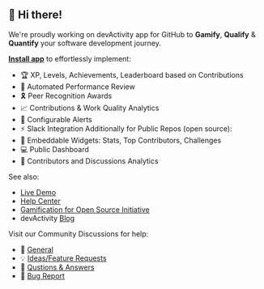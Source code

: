 ## 👋 Hi there!
We're proudly working on devActivity app for GitHub to **Gamify**, **Qualify** & **Quantify** your software development journey.

[**Install app**](https://github.com/apps/dev-activity) to effortlessly implement:
- 🏆 XP, Levels, Achievements, Leaderboard based on Contributions
- 🪪 Automated Performance Review
- 🎗 Peer Recognition Awards
- 📈 Contributions & Work Quality Analytics
- 🔔 Configurable Alerts
- ⚡ Slack Integration
Additionally for Public Repos (open source):
- 🧩 Embeddable Widgets: Stats, Top Contributors, Challenges
- 💻 Public Dashboard
- 📑 Contributors and Discussions Analytics

See also:
- [Live Demo](https://demo.devactivity.com/?ref=gh_org_profile)
- [Help Center](https://devactivity.com/help)
- [Gamification for Open Source Initiative](https://g4os.devactivity.com)
- devActivity [Blog](https://devactivity.com/posts)

Visit our Community Discussions for help:
- 💬 [General](https://github.com/orgs/dev-activity/discussions/categories/general)
- 💡 [Ideas/Feature Requests](https://github.com/orgs/dev-activity/discussions/categories/ideas-feature-requests)
- 🙏 [Qustions & Answers](https://github.com/orgs/dev-activity/discussions/categories/q-a)
- 🐞 [Bug Report](https://github.com/orgs/dev-activity/discussions/categories/report-a-bug)
